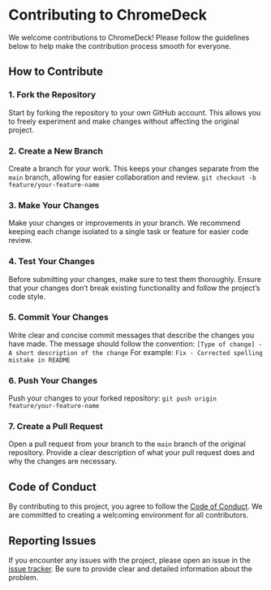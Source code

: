 # Contributing to ChromeDeck

We welcome contributions to ChromeDeck! Please follow the guidelines below to help make the contribution process smooth for everyone.

## How to Contribute

### 1. Fork the Repository
Start by forking the repository to your own GitHub account. This allows you to freely experiment and make changes without affecting the original project.

### 2. Create a New Branch
Create a branch for your work. This keeps your changes separate from the `main` branch, allowing for easier collaboration and review.
```git checkout -b feature/your-feature-name```

### 3. Make Your Changes
Make your changes or improvements in your branch. We recommend keeping each change isolated to a single task or feature for easier code review.

### 4. Test Your Changes
Before submitting your changes, make sure to test them thoroughly. Ensure that your changes don’t break existing functionality and follow the project’s code style.

### 5. Commit Your Changes
Write clear and concise commit messages that describe the changes you have made. The message should follow the convention:
```[Type of change] - A short description of the change```
For example:
```Fix - Corrected spelling mistake in README```

### 6. Push Your Changes
Push your changes to your forked repository:
```git push origin feature/your-feature-name```

### 7. Create a Pull Request
Open a pull request from your branch to the `main` branch of the original repository. Provide a clear description of what your pull request does and why the changes are necessary.

## Code of Conduct
By contributing to this project, you agree to follow the [Code of Conduct](CODE_OF_CONDUCT.md). We are committed to creating a welcoming environment for all contributors.

## Reporting Issues
If you encounter any issues with the project, please open an issue in the [issue tracker](https://github.com/[Your-Username]/[Your-Repo]/issues). Be sure to provide clear and detailed information about the problem.
